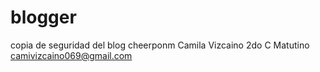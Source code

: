 # blogger
copia de seguridad del blog cheerponm
Camila Vizcaino 
2do C Matutino
camivizcaino069@gmail.com
